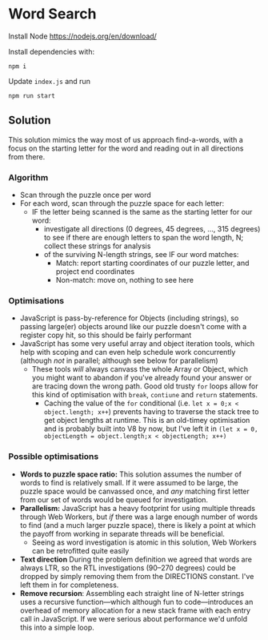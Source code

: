 # Word Search

Install Node https://nodejs.org/en/download/

Install dependencies with:

```
npm i
```

Update `index.js` and run

```
npm run start
```

## Solution

This solution mimics the way most of us approach find-a-words, with a focus on the starting letter for the word and reading out in all directions from there.

### Algorithm
* Scan through the puzzle once per word
* For each word, scan through the puzzle space for each letter:
  * IF the letter being scanned is the same as the starting letter for our word:
    * investigate all directions (0 degrees, 45 degrees, ..., 315 degrees) to see if there are enough letters to span the word length, N; collect these strings for analysis
    * of the surviving N-length strings, see IF our word matches:
      * Match: report starting coordinates of our puzzle letter, and project end coordinates
      * Non-match: move on, nothing to see here

### Optimisations
* JavaScript is pass-by-reference for Objects (including strings), so passing large(er) objects around like our puzzle doesn't come with a register copy hit, so this should be fairly performant
* JavaScript has some very useful array and object iteration tools, which help with scoping and can even help schedule work concurrently (although _not_ in parallel; although see below for parallelism)
  * These tools _will_ always canvass the whole Array or Object, which you might want to abandon if you've already found your answer or are tracing down the wrong path. Good old trusty `for` loops allow for this kind of optimisation with `break`, `contiune` and `return` statements.
    * Caching the value of the `for` conditional (i.e. `let x = 0;x < object.length; x++`) prevents having to traverse the stack tree to get object lengths at runtime. This is an old-timey optimisation and is probably built into V8 by now, but I've left it in `(let x = 0, objectLength = object.length;x < objectLength; x++)`
    

### Possible optimisations
* **Words to puzzle space ratio:** This solution assumes the number of words to find is relatively small. If it were assumed to be large, the puzzle space would be canvassed once, and *any* matching first letter from our set of words would be queued for investigation.
* **Parallelism:** JavaScript has a heavy footprint for using multiple threads through Web Workers, but *if* there was a large enough number of words to find (and a much larger puzzle space), there is likely a point at which the payoff from working in separate threads will be beneficial.
  * Seeing as word investigation is atomic in this solution, Web Workers can be retrofitted quite easily
* **Text direction** During the problem definition we agreed that words are always LTR, so the RTL investigations (90–270 degrees) could be dropped by simply removing them from the DIRECTIONS constant. I've left them in for completeness.
* **Remove recursion**: Assembling each straight line of N-letter strings uses a recursive function—which although fun to code—introduces an overhead of memory allocation for a new stack frame with each entry call in JavaScript. If we were serious about performance we'd unfold this into a simple loop.